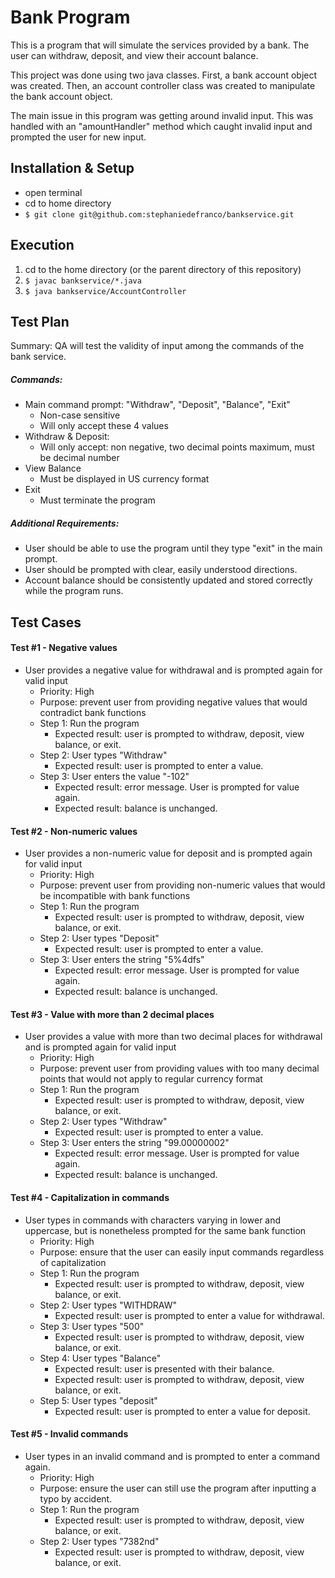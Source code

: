 # Bank Program 

This is a program that will simulate the services provided by a bank. The user can withdraw, deposit, and view their account balance.

This project was done using two java classes. First, a bank account object was created. Then, an account controller class was created to manipulate the bank account object. 

The main issue in this program was getting around invalid input. This was handled with an "amountHandler" method which caught invalid input and prompted the user for new input.


## Installation & Setup
- open terminal
- cd to home directory
- `$ git clone git@github.com:stephaniedefranco/bankservice.git`

## Execution
1) cd to the home directory (or the parent directory of this repository)
2) `$ javac bankservice/*.java`
3) `$ java bankservice/AccountController`


## Test Plan

Summary: QA will test the validity of input among the commands of the bank service.

##### Commands: 
- Main command prompt: "Withdraw", "Deposit", "Balance", "Exit"
    - Non-case sensitive
    - Will only accept these 4 values
- Withdraw & Deposit: 
    - Will only accept: non negative, two decimal points maximum, must be decimal number
- View Balance
    - Must be displayed in US currency format
- Exit
    - Must terminate the program

##### Additional Requirements: 
- User should be able to use the program until they type "exit" in the main prompt.
- User should be prompted with clear, easily understood directions.
- Account balance should be consistently updated and stored correctly while the program runs.

## Test Cases 

#### Test #1 - Negative values
- User provides a negative value for withdrawal and is prompted again for valid input
  - Priority: High
  - Purpose: prevent user from providing negative values that would contradict bank functions
  - Step 1: Run the program
     - Expected result: user is prompted to withdraw, deposit, view balance, or exit.
  - Step 2: User types "Withdraw"
     - Expected result: user is prompted to enter a value.
  - Step 3: User enters the value "-102"
     - Expected result: error message. User is prompted for value again. 
     - Expected result: balance is unchanged.

#### Test #2 - Non-numeric values
- User provides a non-numeric value for deposit and is prompted again for valid input
  - Priority: High
  - Purpose: prevent user from providing non-numeric values that would be incompatible with bank functions
  - Step 1: Run the program
     - Expected result: user is prompted to withdraw, deposit, view balance, or exit.
  - Step 2: User types "Deposit"
     - Expected result: user is prompted to enter a value.
  - Step 3: User enters the string "5%4dfs"
     - Expected result: error message. User is prompted for value again. 
     - Expected result: balance is unchanged.
     
#### Test #3 - Value with more than 2 decimal places
- User provides a value with more than two decimal places for withdrawal and is prompted again for valid input
  - Priority: High
  - Purpose: prevent user from providing values with too many decimal points that would not apply to regular currency format
  - Step 1: Run the program
     - Expected result: user is prompted to withdraw, deposit, view balance, or exit.
  - Step 2: User types "Withdraw"
     - Expected result: user is prompted to enter a value.
  - Step 3: User enters the string "99.00000002"
     - Expected result: error message. User is prompted for value again. 
     - Expected result: balance is unchanged. 
     
#### Test #4 - Capitalization in commands
- User types in commands with characters varying in lower and uppercase, but is nonetheless prompted for the same bank function
    - Priority: High
    - Purpose: ensure that the user can easily input commands regardless of capitalization
    - Step 1: Run the program
         - Expected result: user is prompted to withdraw, deposit, view balance, or exit.
    - Step 2: User types "WITHDRAW"
         - Expected result: user is prompted to enter a value for withdrawal.
    - Step 3: User types "500"
         - Expected result: user is prompted to withdraw, deposit, view balance, or exit.
    - Step 4: User types "Balance"
         - Expected result: user is presented with their balance. 
         - Expected result: user is prompted to withdraw, deposit, view balance, or exit.
    - Step 5: User types "deposit" 
         - Expected result: user is prompted to enter a value for deposit. 
         
 #### Test #5 - Invalid commands
 - User types in an invalid command and is prompted to enter a command again.
     - Priority: High
     - Purpose: ensure the user can still use the program after inputting a typo by accident. 
     - Step 1: Run the program
        - Expected result: user is prompted to withdraw, deposit, view balance, or exit.
     - Step 2: User types "7382nd"
        - Expected result: user is prompted to withdraw, deposit, view balance, or exit.
